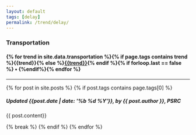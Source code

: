```yaml
---
layout: default
tags: [delay]
permalink: /trend/delay/
---
```


### Transportation

<!-- this creates the header links for each trend -->

#### {% for trend in site.data.transportation %}{% if page.tags contains trend %}{{trend}}{% else %}[{{trend}}]({{site.baseurl}}/trend/{{trend}}){% endif %}{% if forloop.last == false %} &bull; {%endif%}{% endfor %}

---
<!-- this grabs the most recent post with the specified tag -->
{% for post in site.posts %}
{% if post.tags contains page.tags[0] %}

<h5 class="author-tight">Updated {{post.date | date: '%b %d %Y'}}, by {{ post.author }}, PSRC</h5>

{{ post.content}}

<!-- break loop to only show very latest post -->
{% break %}
{% endif %}
{% endfor %}
